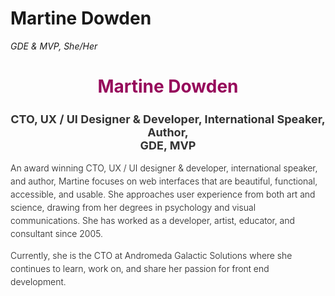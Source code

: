 # Martine Dowden

*GDE & MVP, She/Her*

<h1 style="text-align: center; color: #96085b">Martine Dowden</h1>
<h2 style="text-align: center; font-size: 18px; color: #333">CTO, UX / UI Designer &amp; Developer, International Speaker, Author,<br/>GDE, MVP</h2>
<p style="font-weight: 300; line-height: 1.5">An award winning CTO, UX / UI designer &amp; developer, international speaker, and author, Martine focuses on web interfaces that are beautiful, functional, accessible, and usable. She approaches user experience from both art and science, drawing from her degrees in psychology and visual communications. She has worked as a developer, artist, educator, and consultant since 2005.</p>
<p style="font-weight: 300; line-height: 1.5">Currently, she is the CTO at Andromeda Galactic Solutions where she continues to learn, work on, and share her passion for front end development.</p>

